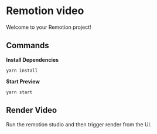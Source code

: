 # Remotion video

Welcome to your Remotion project!

## Commands

**Install Dependencies**

```console
yarn install
```

**Start Preview**

```console
yarn start
```

## Render Video

Run the remotion studio and then trigger render from the UI.
